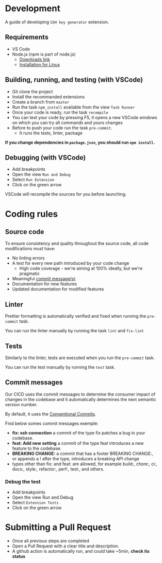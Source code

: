 # Development

A guide of developing `SSH key generator` extension.

## Requirements

* VS Code
* Node.js (npm is part of node.js)
  * [Downloads link](https://nodejs.org/en/download/)
  * [Installation for Linux](https://github.com/nodesource/distributions/blob/master/README.md#debinstall)


## Building, running, and testing (with VSCode)


* Git clone the project
* Install the recommanded extensions
* Create a branch from `master`
* Run the task `npm_install` available from the view `Task Runner`
* Once your code is ready, run the task `recompile`
* You can test your code by pressing F5, it opens a new VSCode windows on which you can try all commands and yours changes
* Before to push your code run the task `pre-commit`. 
  * It runs the tests, linter, package

**If you change dependencies in `package.json`, you should run `npm install`.**

## Debugging (with VSCode)

* Add breakpoints
* Open the view `Run and Debug`
* Select `Run Extension`
* Click on the green arrow

VSCode will recompile the sources for you before launching.


# Coding rules

## Source code
To ensure consistency and quality throughout the source code, all code modifications must have:

* No linting errors
* A test for every new path introduced by your code change
  * High code coverage - we're aiming at 100% ideally, but we're pragmatic
* Meaningful [commit message(s)](#Commit-messages)
* Documentation for new features
* Updated documentation for modified features

## Linter
Prettier formatting is automatically verified and fixed when running the `pre-commit` task.

You can run the linter manually by running the task `lint` and `fix-lint`

## Tests
Similarly to the linter, tests are executed when you run the `pre-commit` task.

You can run the test manually by running the `test` task.

## Commit messages

Our CICD uses the commit messages to determine the consumer impact of changes in the codebase and it automatically determines the next semantic version number.

By default, it uses the [Conventional Commits](https://www.conventionalcommits.org/en/v1.0.0/). 

Find below somes commit messages exemple:

* **fix: ssh connection** a commit of the type fix patches a bug in your codebase.
* **feat: Add new setting** a commit of the type feat introduces a new feature to the codebase.
* **BREAKING CHANGE:** a commit that has a footer BREAKING CHANGE:, or appends a ! after the type, introduces a breaking API change
* types other than fix: and feat: are allowed, for example build:, chore:, ci:, docs:, style:, refactor:, perf:, test:, and others.


### Debug the test
* Add breakpoints
* Open the view Run and Debug
* Select `Extension Tests`
* Click on the green arrow


# Submitting a Pull Request
* Once all previous steps are completed
* Open a Pull Request with a clear title and description.
* A github action is automatically run, and could take ~5min, **check its status**

